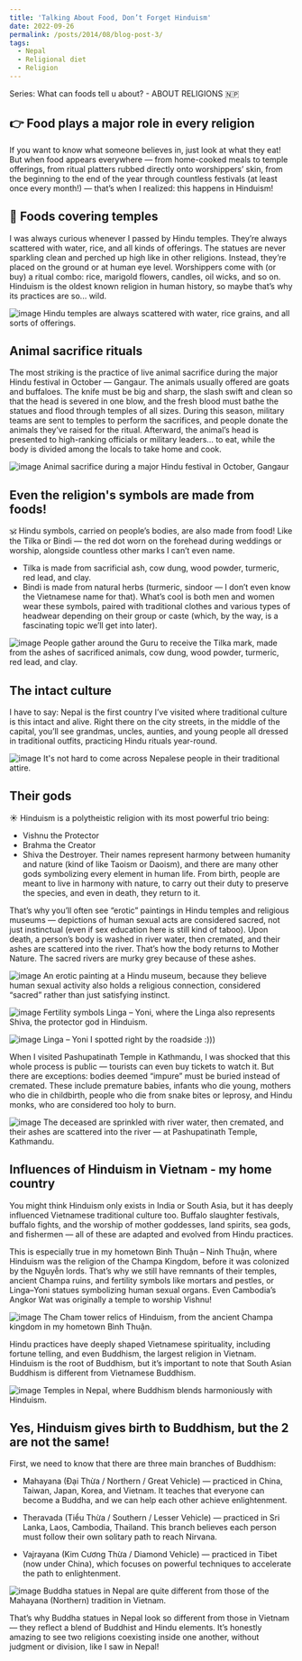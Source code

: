 ```yaml
---
title: 'Talking About Food, Don’t Forget Hinduism'
date: 2022-09-26
permalink: /posts/2014/08/blog-post-3/
tags:
  - Nepal
  - Religional diet
  - Religion
---
```


Series: What can foods tell u about? - ABOUT RELIGIONS 🇳🇵

👉 Food plays a major role in every religion
------
If you want to know what someone believes in, just look at what they eat! But when food appears everywhere — from home-cooked meals to temple offerings, from ritual platters rubbed directly onto worshippers’ skin, from the beginning to the end of the year through countless festivals (at least once every month!) — that’s when I realized: this happens in Hinduism!

🍚 Foods covering temples 
------
I was always curious whenever I passed by Hindu temples. They’re always scattered with water, rice, and all kinds of offerings. The statues are never sparkling clean and perched up high like in other religions. Instead, they’re placed on the ground or at human eye level. Worshippers come with (or buy) a ritual combo: rice, marigold flowers, candles, oil wicks, and so on. Hinduism is the oldest known religion in human history, so maybe that’s why its practices are so... wild.

![image](https://github.com/user-attachments/assets/6a65fbe4-c0eb-4cd2-8033-2e2c7bc40a8d)
Hindu temples are always scattered with water, rice grains, and all sorts of offerings.

Animal sacrifice rituals
-------
The most striking is the practice of live animal sacrifice during the major Hindu festival in October — Gangaur. The animals usually offered are goats and buffaloes. The knife must be big and sharp, the slash swift and clean so that the head is severed in one blow, and the fresh blood must bathe the statues and flood through temples of all sizes. During this season, military teams are sent to temples to perform the sacrifices, and people donate the animals they’ve raised for the ritual. Afterward, the animal’s head is presented to high-ranking officials or military leaders… to eat, while the body is divided among the locals to take home and cook.

![image](https://github.com/user-attachments/assets/bfa51f69-fa2f-4df1-8bef-b3b56719ccf0)
Animal sacrifice during a major Hindu festival in October, Gangaur

Even the religion's symbols are made from foods!
------
🕉️ Hindu symbols, carried on people’s bodies, are also made from food! Like the Tilka or Bindi — the red dot worn on the forehead during weddings or worship, alongside countless other marks I can’t even name.

- Tilka is made from sacrificial ash, cow dung, wood powder, turmeric, red lead, and clay. 
- Bindi is made from natural herbs (turmeric, sindoor — I don’t even know the Vietnamese name for that).
What’s cool is both men and women wear these symbols, paired with traditional clothes and various types of headwear depending on their group or caste (which, by the way, is a fascinating topic we’ll get into later).

![image](https://github.com/user-attachments/assets/067f8404-ee57-4eb4-a827-2ae0f93e5efb)
People gather around the Guru to receive the Tilka mark, made from the ashes of sacrificed animals, cow dung, wood powder, turmeric, red lead, and clay.

The intact culture
------
I have to say: Nepal is the first country I’ve visited where traditional culture is this intact and alive. Right there on the city streets, in the middle of the capital, you’ll see grandmas, uncles, aunties, and young people all dressed in traditional outfits, practicing Hindu rituals year-round.

![image](https://github.com/user-attachments/assets/63cd250e-7143-4213-954a-ace24225cce1)
It's not hard to come across Nepalese people in their traditional attire.

Their gods
------
☀️ Hinduism is a polytheistic religion with its most powerful trio being: 
- Vishnu the Protector
- Brahma the Creator
- Shiva the Destroyer. 
Their names represent harmony between humanity and nature (kind of like Taoism or Daoism), and there are many other gods symbolizing every element in human life. From birth, people are meant to live in harmony with nature, to carry out their duty to preserve the species, and even in death, they return to it.

That’s why you’ll often see “erotic” paintings in Hindu temples and religious museums — depictions of human sexual acts are considered sacred, not just instinctual (even if sex education here is still kind of taboo). Upon death, a person’s body is washed in river water, then cremated, and their ashes are scattered into the river. That’s how the body returns to Mother Nature. The sacred rivers are murky grey because of these ashes.

![image](https://github.com/user-attachments/assets/57cf0c3c-f5c0-4e1e-9f3d-6c973a03b8a7)
An erotic painting at a Hindu museum, because they believe human sexual activity also holds a religious connection, considered “sacred” rather than just satisfying instinct.

![image](https://github.com/user-attachments/assets/fb07fa1b-1c5b-44ae-bf63-3f5321c035fc)
Fertility symbols Linga – Yoni, where the Linga also represents Shiva, the protector god in Hinduism.

![image](https://github.com/user-attachments/assets/ad669a9e-3867-4999-8c44-84a2026902d2)
Linga – Yoni I spotted right by the roadside :)))

When I visited Pashupatinath Temple in Kathmandu, I was shocked that this whole process is public — tourists can even buy tickets to watch it. But there are exceptions: bodies deemed “impure” must be buried instead of cremated. These include premature babies, infants who die young, mothers who die in childbirth, people who die from snake bites or leprosy, and Hindu monks, who are considered too holy to burn.

![image](https://github.com/user-attachments/assets/f557175e-bd9a-4d6b-9b3d-a90b470cbff2)
The deceased are sprinkled with river water, then cremated, and their ashes are scattered into the river — at Pashupatinath Temple, Kathmandu.

Influences of Hinduism in Vietnam - my home country
------
You might think Hinduism only exists in India or South Asia, but it has deeply influenced Vietnamese traditional culture too. Buffalo slaughter festivals, buffalo fights, and the worship of mother goddesses, land spirits, sea gods, and fishermen — all of these are adapted and evolved from Hindu practices.

This is especially true in my hometown Bình Thuận – Ninh Thuận, where Hinduism was the religion of the Champa Kingdom, before it was colonized by the Nguyễn lords. That’s why we still have remnants of their temples, ancient Champa ruins, and fertility symbols like mortars and pestles, or Linga–Yoni statues symbolizing human sexual organs. Even Cambodia’s Angkor Wat was originally a temple to worship Vishnu!

![image](https://github.com/user-attachments/assets/c1dac27c-b1ac-4c11-b48f-93fa61147468)
The Cham tower relics of Hinduism, from the ancient Champa kingdom in my hometown Bình Thuận.

Hindu practices have deeply shaped Vietnamese spirituality, including fortune telling, and even Buddhism, the largest religion in Vietnam. Hinduism is the root of Buddhism, but it’s important to note that South Asian Buddhism is different from Vietnamese Buddhism.

![image](https://github.com/user-attachments/assets/b5f32d08-f64d-4e00-86d6-d0955dffab70)
Temples in Nepal, where Buddhism blends harmoniously with Hinduism.

Yes, Hinduism gives birth to Buddhism, but the 2 are not the same!
-------
First, we need to know that there are three main branches of Buddhism:

- Mahayana (Đại Thừa / Northern / Great Vehicle) — practiced in China, Taiwan, Japan, Korea, and Vietnam. It teaches that everyone can become a Buddha, and we can help each other achieve enlightenment.

- Theravada (Tiểu Thừa / Southern / Lesser Vehicle) — practiced in Sri Lanka, Laos, Cambodia, Thailand. This branch believes each person must follow their own solitary path to reach Nirvana.

- Vajrayana (Kim Cương Thừa / Diamond Vehicle) — practiced in Tibet (now under China), which focuses on powerful techniques to accelerate the path to enlightenment.

![image](https://github.com/user-attachments/assets/043195e4-7044-4093-8e58-ac295bb735f8)
Buddha statues in Nepal are quite different from those of the Mahayana (Northern) tradition in Vietnam.

That’s why Buddha statues in Nepal look so different from those in Vietnam — they reflect a blend of Buddhist and Hindu elements. It’s honestly amazing to see two religions coexisting inside one another, without judgment or division, like I saw in Nepal!
